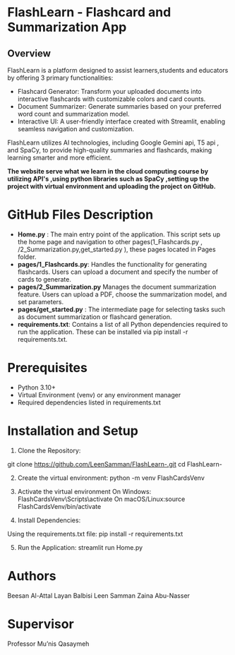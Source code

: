 # FlashLearn - Flashcard and Summarization App
## Overview

FlashLearn is a platform designed to assist learners,students and educators by offering 3 primary functionalities:

- Flashcard Generator: Transform your uploaded documents into interactive flashcards with customizable colors and card counts.
- Document Summarizer:  Generate summaries based on your preferred word count and summarization model.
- Interactive UI: A user-friendly interface created with Streamlit, enabling seamless navigation and customization.

  
FlashLearn utilizes  AI technologies, including Google Gemini api, T5 api , and SpaCy, to provide high-quality summaries and flashcards, making learning smarter and more efficient.

**The website serve what we learn in the cloud computing course by utilizing API's ,using python libraries such as SpaCy ,setting up the project with virtual environment and uploading the project on GitHub.**

# GitHub Files Description 
- **Home.py** :	The main entry point of the application. This script sets up the home page and navigation to other pages(1_Flashcards.py , /2_Summarization.py,get_started.py ), these pages located in Pages folder.
- **pages/1_Flashcards.py**: 	Handles the functionality for generating flashcards. Users can upload a document and specify the number of cards to generate.
- **pages/2_Summarization.py**	Manages the document summarization feature. Users can upload a PDF, choose the summarization model, and set parameters.
- **pages/get_started.py** :	The intermediate page for selecting tasks such as document summarization or flashcard generation.
- **requirements.txt**:	Contains a list of all Python dependencies required to run the application. These can be installed via pip install -r requirements.txt.






# Prerequisites

- Python 3.10+
- Virtual Environment (venv) or any environment manager
- Required dependencies listed in requirements.txt



# Installation and Setup

1. Clone the Repository:

git clone https://github.com/LeenSamman/FlashLearn-.git
cd FlashLearn-

2.  Create the virtual environment:
python -m venv FlashCardsVenv

3.  Activate the virtual environment
On Windows: FlashCardsVenv\Scripts\activate
On macOS/Linux:source FlashCardsVenv/bin/activate

4.  Install Dependencies:

Using the requirements.txt file: pip install -r requirements.txt

5.  Run the Application: 
streamlit run Home.py



# Authors
Beesan Al-Attal
Layan Balbisi
Leen Samman
Zaina Abu-Nasser

# Supervisor
Professor Mu’nis Qasaymeh

